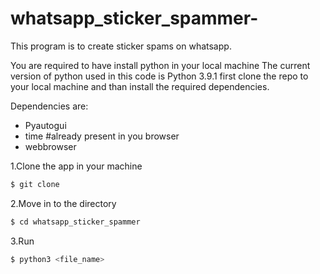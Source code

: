 # whatsapp_sticker_spammer-
This program is to create sticker spams on whatsapp.

You are required to have install python in your local machine The current version of python used in this code is Python 3.9.1 first clone the repo to your local machine and than install the required dependencies. 

Dependencies are:
- Pyautogui
- time #already present in you browser
- webbrowser
 
1.Clone the app in your machine
```sh
$ git clone 
```
2.Move in to the directory

```sh
$ cd whatsapp_sticker_spammer
```

3.Run
```sh
$ python3 <file_name> 
```



